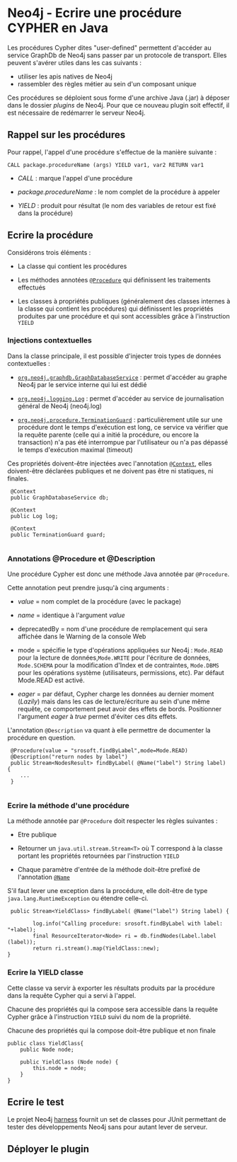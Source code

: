 # Neo4j - Ecrire une procédure CYPHER en Java


Les procédures Cypher dites "user-defined" permettent d'accéder au service GraphDb de Neo4j sans passer par un protocole de transport.
Elles peuvent s'avérer utiles dans les cas suivants :

- utiliser les apis natives de Neo4j
- rassembler des règles métier au sein d'un composant unique

Ces procédures se déploient sous forme d'une archive Java (.jar) à déposer dans le dossier _plugins_ de Neo4j. Pour que ce nouveau plugin soit effectif, il est nécessaire de redémarrer le serveur Neo4j.

## Rappel sur les procédures


Pour rappel, l'appel d'une procédure s'effectue de la manière suivante :

``` CALL package.procedureName (args) YIELD var1, var2 RETURN var1 ```

- _CALL_ : marque l'appel d'une procédure

- _package.procedureName_ : le nom complet de la procédure à appeler

- _YIELD_ : produit pour résultat (le nom des variables de retour est fixé dans la procédure)

## Ecrire la procédure
 

Considérons trois éléments :

- La classe qui contient les procédures

- Les méthodes annotées [`@Procedure`](https://neo4j.com/docs/java-reference/current/javadocs/org/neo4j/procedure/Procedure.html) qui définissent les traitements effectués

- Les classes à propriétés publiques (généralement des classes internes à la classe qui contient les procédures) qui définissent les propriétés produites par une procédure et qui sont accessibles  grâce à l'instruction `YIELD`

### Injections contextuelles

Dans la classe principale, il est possible d'injecter trois types de données contextuelles :

- [`org.neo4j.graphdb.GraphDatabaseService`](https://neo4j.com/docs/java-reference/current/javadocs/org/neo4j/graphdb/GraphDatabaseService.html) : permet d'accéder au graphe Neo4j par le service interne qui lui est dédié

- [`org.neo4j.logging.Log`](https://neo4j.com/docs/java-reference/current/javadocs/org/neo4j/logging/Log.html) : permet d'accéder au service de journalisation général de Neo4j (neo4j.log)

- [`org.neo4j.procedure.TerminationGuard`](https://neo4j.com/docs/java-reference/current/javadocs/org/neo4j/procedure/TerminationGuard.html) : particulièrement utile sur une procédure dont le temps d'exécution est long, ce service va vérifier que la requête parente (celle qui a initié la procédure, ou encore la transaction) n'a pas été interrompue par l'utilisateur ou n'a pas dépassé le temps d'exécution maximal (timeout)    
 
Ces propriétés doivent-être injectées avec l'annotation [`@Context`](https://neo4j.com/docs/java-reference/current/javadocs/org/neo4j/procedure/Context.html), elles doivent-être déclarées publiques et ne doivent pas être ni statiques, ni finales.
 
```
 @Context
 public GraphDatabaseService db;
 
 @Context
 public Log log;
 
 @Context
 public TerminationGuard guard;
 
```

### Annotations @Procedure et @Description

Une procédure Cypher est donc une méthode Java annotée par `@Procedure`.

Cette annotation peut prendre jusqu'à cinq arguments :

- _value_ = nom complet de la procédure (avec le package)

- _name_ = identique à l'argument _value_

- deprecatedBy = nom d'une procédure de remplacement qui sera affichée dans le Warning de la console Web

- mode = spécifie le type d'opérations appliquées sur Neo4j : `Mode.READ` pour la lecture de données,`Mode.WRITE` pour l'écriture de données, `Mode.SCHEMA` pour la modification d'Index et de contraintes, `Mode.DBMS` pour les opérations système (utilisateurs, permissions, etc). Par défaut Mode.READ est activé.

- _eager_ =  par défaut, Cypher charge les données au dernier moment (_Lazily_) mais dans les cas de lecture/écriture au sein d'une même requête, ce comportement peut avoir des effets de bords. Positionner l'argument _eager_ à _true_ permet d'éviter ces dits effets.

L'annotation `@Description` va quant à elle permettre de documenter la procédure en question.

```
 @Procedure(value = "srosoft.findByLabel",mode=Mode.READ)
 @Description("return nodes by label")
 public Stream<NodesResult> findByLabel( @Name("label") String label) {
 	...
 }
 
```

### Ecrire la méthode d'une procédure

La méthode annotée par `@Procedure` doit respecter les règles suivantes :

- Etre publique

- Retourner un `java.util.stream.Stream<T>` où T correspond à la classe portant les propriétés retournées par l'instruction `YIELD`

- Chaque paramètre d'entrée de la méthode doit-être prefixé de l'annotation [`@Name`](https://neo4j.com/docs/java-reference/current/javadocs/org/neo4j/procedure/Name.html) 

S'il faut lever une exception dans la procédure, elle doit-être de type `java.lang.RuntimeException` ou étendre celle-ci. 

``` 
 public Stream<YieldClass> findByLabel( @Name("label") String label) {
    	
    	log.info("Calling procedure: srosoft.findByLabel with label: "+label);
    	final ResourceIterator<Node> ri = db.findNodes(Label.label (label));    	
    	return ri.stream().map(YieldClass::new);
}
``` 

### Ecrire la YIELD classe

Cette classe va servir à exporter les résultats produits par la procédure dans la requête Cypher qui a servi à l'appel.

Chacune des propriétés qui la compose sera accessible dans la requête Cypher grâce à l'instruction `YIELD` suivi du nom de la propriété.

Chacune des propriétés qui la compose doit-être publique et non finale

```
public class YieldClass{
	public Node node;

	public YieldClass (Node node) {
		this.node = node;
	}
}
``` 

## Ecrire le test

Le projet Neo4j [harness](https://github.com/neo4j/neo4j/tree/3.5/community/neo4j-harness/) fournit un set de classes pour JUnit permettant de tester des développements Neo4j sans pour autant lever de serveur.

 

## Déployer le plugin

